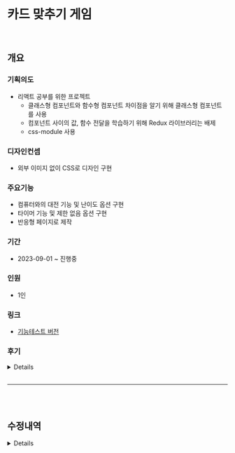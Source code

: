 # 카드 맞추기 게임

<br />

## 개요

### 기획의도
+ 리액트 공부를 위한 프로젝트 
  + 클래스형 컴포넌트와 함수형 컴포넌트 차이점을 알기 위해 클래스형 컴포넌트를 사용
  + 컴포넌트 사이의 값, 함수 전달을 학습하기 위해 Redux 라이브러리는 배제
  + css-module 사용

### 디자인컨셉
+ 외부 이미지 없이 CSS로 디자인 구현

### 주요기능
+ 컴퓨터와의 대전 기능 및 난이도 옵션 구현
+ 타이머 기능 및 제한 없음 옵션 구현
+ 반응형 페이지로 제작

### 기간
+ 2023-09-01 ~ 진행중
  
### 인원
+ 1인
   
### 링크
+ [기능테스트 버전](https://uauu89.github.io/cardMatch/src/test.html)  


### 후기
<details>
</details>

<br />

---

<br />
<br />

## 수정내역
<details>

#### 23.10.26

1. > + README.MD 추가
   > + BrowserRouter → HashRouter 변경
   > + 파비콘 추가
   > + 관리자 페이지 > 태그리스트 관리페이지 > 되돌리기 버튼 작동오류 수정
   >    + ModTagItem > ComponentDidUpdate 조건 추가
   >    + ModTagItem > defualtValue → value 변경
   > + CSS 스타일 수정

#### 23.09.13

1. > + AI 알고리즘 제작 중 
   > + 첫 턴에서 무조건 랜덤 선택(이미 오픈한 카드 재 오픈) + 첫 턴에서 선택한 숫자와 동일한 숫자만 선택하는 오류 있음

#### 23.09.24
    
1.  > + ai 알고리즘 완성, 테스트 필요
    > + 1차 카드 디자인 

#### 23.09.25

1.  > + 1차 카드 UI 디자인
    > + 스크린 500px 이하에서 카드크기 조절
    > + 네이버 앱에서 keyframes > rotate 작동 안하는 오류 수정
    
#### 23.09.26

1.  > + 스크린 500px 이하에서 ui 사이즈 축소
    > + 타이머 기능 / 난이도 기능 1차 추가, 테스트 필요
    > + 예정 : 
    >   + 작업중 : 옵션 기능
    >   + 타이머 초기화 (타이머 변경 시 / 새 게임 시작 시) → 컴퓨터 턴도 중지

#### 23.09.27

1.  > + 작업중 : 옵션 기능

#### 23.10.01

1.  > + 작업중 : 난이도 세부 내용 아코디언 메뉴 그리드로 구현, 다른 부분도 그리드로 변경
    > + 예정 : 
    >   + 정답 시 연속 선택 옵션 구현하기 → checkMatching 함수 내용 변경하기
    
#### 23.10.04

1.  > + 게임 종료 함수
    > + 아코디언 메뉴 그리드로 변경
    > + 정답 시 턴 유지 기능 구현
    > + 점수체계 추가
    > + 싱글모드에서 컴퓨터 작동하는 오류 수정
    > + 싱글모드에서 카운트 종료 후 재 작동 안하는 오류 수정
    > + 점수체계 추가
    > + 예정 : 
    >   + 정답 시 연속 선택 옵션 구현하기 → checkMatching 함수 내용 변경하기
    >   + 460px 이하에서 반응형 수정하기
    >   + 게임 시작 시 clearInterval / clearTimeout 확실하게 적용시키기
        
#### 23.10.05

1.  > + 게임 재시작 시 콤보 초기화 안되는 오류 수정
    >   + (init함수에 score_combo = 0 추가)
    > + 싱글모드 시간제한 없음 체크 시 타이머 깜빡꺼리는 현상 수정
    >   + (turn_single함수 > count_stop함수 실행할 때 조건문 추가)
    > + 정답 시 턴 유지 기능 구현
    > + 점수체계 추가
    > + 싱글모드에서 컴퓨터 작동하는 오류 수정
    > + 싱글모드에서 카운트 종료 후 재 작동 안하는 오류 수정
    > + 점수체계 추가
    > + 예정 : 
    >   + 정답 시 연속 선택 옵션 구현하기 → checkMatching 함수 내용 변경하기
    >   + 460px 이하에서 반응형 수정하기
    >   + 게임 시작 시 clearInterval / clearTimeout 확실하게 적용시키기
        
#### 23.10.12

1.  > + 타이머 중복 차감 오류 수정
    >   + (func_timeCounter === null 조건 추가)

#### 23.10.27

1.  > + README.md 추가
    > + 게임결과 모달에 새 게임 버튼 추가
    > + 새 게임 버튼 클릭 시 옵션창 닫히도록 수정

#### 23.11.01

1.  > + 리액트로 변환 작업 중 → 옵션 창 작업 중
    >   + 불필요한 재 렌더링 막기 위해 옵션 항목 컴포넌트화 
    >   + 입력 값 유효성 검사 기능 추가
    >   + 키보드 접근성 고려

#### 23.11.05

1.  > + 리액트로 변환 작업 중 → 게임 진행 관련 기능 작업중
    >   + 조건으로 fontawesome 제거 시 Failed to execute 'removeChild' on 'Node' 에러   
        → hidden 클래스 추가

#### 23.11.06

1.  > + 싱글모드 기능 변환 완료, 버그 테스트 필요
    > + 클릭 딜레이 삭제 
    > + setTimeout, setInterval 동작 완료/새 게임 시작 시 clear 이벤트 추가 중

    > <br />
       
2.  > + 대전모드 작업
    > + 타이머에 누락된 턴 표시 컬러 추가
    > + 카드 자동 사이즈 변경 옵션 에러 수정

#### 23.11.07

1.  > + play state 추가, 타이머 중단 조건을 play / whosTurn으로 세분화하여 기존 함수를 comTurn()에도 활용할 수 있도록 수정
    > + GameOverNotice 컴포넌트 보완
    > + Gameboard 컴포넌트에서 바로 comTurn() 작성 시 setTurnCount가 적용되지 않아 compCom 컴포넌트 새로 작성
    > + 컴퓨터 알고리즘 작성 중
    > + state 이름 수정 → 카드 배열 관련 state를 cardArray로 시작하도록 통일
    > + cardArrayOpend에도 정답 카드의 값을 0으로 변경하도록 수정

#### 23.11.08
1.  > + 컴퓨터 알고리즘 작성, 테스트 필요  
    > ※ 테스트를 위해 아래 내용 추가, 테스트 끝나고 재 수정하기
    >   1. setTimeout 시간 2초 수정
    >   2. state 및 본문 텍스트 추가   

#### 23.11.10
1.  > + 누락된 새 게임 버튼 기능 보완
    > + 새 게임 버튼 클릭 시 옵션 모달창 닫히는 기능을 기본값으로 추가
    > + 위 기능 구현을 위해서 openModal state를 header 컴포넌트에서 app 컴포넌트로 이동
    > + 새 게임 버튼 마우스오버시 아이콘 회전기능 복구
    > + 옵션 난이도 세부내용 탭 닫았을 시 탭 키 포커스 안되도록 수정
    > + input type=number 에서 엔터키 입력했을 시 다음 input으로 포커스 이동하는 기능 임시 구현(카드범위 → 시간제한 / 난이도 세부내용 그룹에서 이동)  
    자세한 기능 구현 여부는 고민중
    > + 파비콘 추가
    > + 반응형 CSS 작성  
    > <br />  
2.  > + 옵션 → 카드 범위, 카드 확인 여부 기본 값 변경
    > + 새 게임 버튼 클릭 시 아코디언 메뉴 닫히는 기능을 기본값으로 추가
    > + 위 기능 구현을 위해서 openBtn state를 header 컴포넌트에서 app 컴포넌트로 이동
    > + 반응형에서 타이머 위치 조정
    > + 각 컴포넌트 console.log 삭제
    > + 그 외 css, 텍스트 수정

</details>